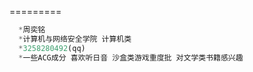 =========
```js
  *周奕铭
  *计算机与网络安全学院 计算机类
  *3258280492(qq)
  *一些ACG成分 喜欢听日音 沙盒类游戏重度批 对文学类书籍感兴趣
```
